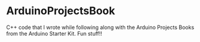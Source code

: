 # ArduinoProjectsBook
C++ code that I wrote while following along with the Arduino Projects Books from the Arduino Starter Kit. Fun stuff!!
